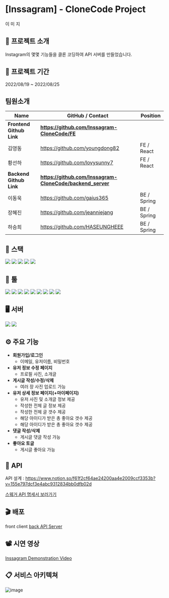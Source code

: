# [Inssagram] - CloneCode Project

이 미 지


## 📢 프로젝트 소개
Instagram의 몇몇 기능들을 클론 코딩하여 API 서버를 만들었습니다.

## 📆 프로젝트 기간
2022/08/19 ~ 2022/08/25 <br/>


## 팀원소개
| Name                 | GitHub / Contact                                      | Position    |
|----------------------|-------------------------------------------------------|-------------|
| **Frontend Github Link** | **https://github.com/Inssagram-CloneCode/FE**             |             |
| 김영동                  | https://github.com/youngdong82                        | FE / React  |
| 황선하                  | https://github.com/lovysunny7                         | FE / React  |
| **Backend Github Link**  | **https://github.com/Inssagram-CloneCode/backend_server** |             |
| 이동욱                  | https://github.com/gaius365                           | BE / Spring |
| 장혜진                  | https://github.com/jeanniejang                        | BE / Spring |
| 하승희                  | https://github.com/HASEUNGHEEE                        | BE / Spring |


## 🚀  스택
 <img src="https://img.shields.io/badge/SpringBoot-6DB33F?style=flat&logo=SpringBoot&logoColor=white"/> <img src="https://img.shields.io/badge/Spring Security-6DB33F?style=flat&logo=Spring Security&logoColor=white"/> <img src="https://img.shields.io/badge/Java-007396?style=flat&logo=java&logoColor=white"/> <img src="https://img.shields.io/badge/JWT-000000?style=flat&logo=JWT&logoColor=white"/> <img src="https://img.shields.io/badge/Gradle-02303A?style=flat&logo=Gradle&logoColor=white"/>

## 🔧 툴
  <img src="https://img.shields.io/badge/GitHub-181717?style=flat&logo=GitHub&logoColor=white"/> <img src="https://img.shields.io/badge/IntelliJ IDEA-000000?style=flat&logo=IntelliJ IDEA&logoColor=white"/> <img src="https://img.shields.io/badge/Sourcetree-0052CC?style=flat&logo=Sourcetree&logoColor=white"/> <img src="https://img.shields.io/badge/Notion-000000?style=flat&logo=Notion&logoColor=white"/> <img src="https://img.shields.io/badge/Postman-FF6C37?style=flat&logo=Postman&logoColor=white"/> <img src="https://img.shields.io/badge/Slack-4A154B?style=flat&logo=Slack&logoColor=white"/> <img src="https://img.shields.io/badge/Git-F05032?style=flat&logo=Git&logoColor=white"/> <img src="https://img.shields.io/badge/MySQL-4479A1?style=flat&logo=MySQL&logoColor=white"/> <img src="https://img.shields.io/badge/Figma-F24E1E?style=flat&logo=Figma&logoColor=white"/>

## 🖥 서버
  <img src="https://img.shields.io/badge/AmazonEC2-FF9900?style=flat&logo=AmazonEC2&logoColor=white"/> <img src="https://img.shields.io/badge/Amazon S3-569A31?style=flat&logo=Amazon S3&logoColor=white"/>

## ⚙ 주요 기능
- **회원가입/로그인**
  - 이메일, 유저이름, 비밀번호
- **유저 정보 수정 페이지**
  - 프로필 사진, 소개글
- **게시글 작성/수정/삭제**
  - 여러 장 사진 업로드 가능
- **유저 상세 정보 페이지(+마이페이지)**
  - 유저 사진 및 소개글 정보 제공
  - 작성한 전체 글 정보 제공
  - 작성한 전체 글 갯수 제공
  - 해당 아이디가 받은 총 좋아요 갯수 제공
  - 해당 아이디가 받은 총 좋아요 갯수 제공
- **댓글 작성/삭제**
  - 게시글 댓글 작성 가능
- **좋아요 토글**
  - 게시글 좋아요 가능

## 🧾 API

API 설계 : https://www.notion.so/f61f2cf64ae24200aa4e2009ccf3353b?v=155e797dcf3e4abc9312834bb0dfb02d

[스웨거 API 명세서 보러가기](http://52.78.235.109/swagger-ui.html)

## 🎬 배포
  
  front client
  [back API Server](http://52.78.235.109/)

## 📽 시연 영상
  
[Inssagram Demonstration Video](https://www.youtube.com/watch?v=rFAQniWz5fI)

## 📋 서비스 아키텍쳐

![image](https://user-images.githubusercontent.com/84966961/186577087-26e82fe6-f031-4928-9e17-084d8926c92e.png)


